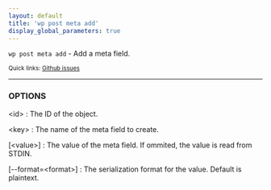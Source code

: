 ```yaml
---
layout: default
title: 'wp post meta add'
display_global_parameters: true
---
```


`wp post meta add` - Add a meta field.

<small>Quick links: <a href="https://github.com/wp-cli/wp-cli/issues?q=is%3Aopen+label%3Acommand%3Apost-meta-add+sort%3Aupdated-desc">Github issues</a></small>

<hr />

### OPTIONS

&lt;id&gt;
: The ID of the object.

&lt;key&gt;
: The name of the meta field to create.

[&lt;value&gt;]
: The value of the meta field. If ommited, the value is read from STDIN.

[\--format=&lt;format&gt;]
: The serialization format for the value. Default is plaintext.



